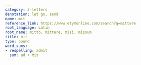 ```yaml
---
category: 3-letters
denotation: let go, send
name: mit
reference_link: https://www.etymonline.com/search?q=mittere
root_language: Latin
root_name: mitto, mittere, misi, missum
title: mit
type: bound
word_sums:
- respelling: admit
  sum: ad + Mit
---
```

